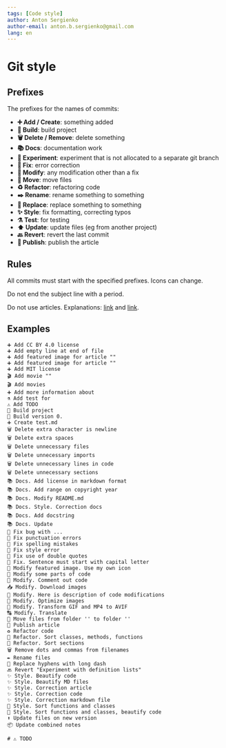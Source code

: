 ```yaml
---
tags: [Code style]
author: Anton Sergienko
author-email: anton.b.sergienko@gmail.com
lang: en
---
```


# Git style

## Prefixes

The prefixes for the names of commits:

- **➕ Add / Create**: something added
- **🚀 Build**: build project
- **🗑️ Delete / Remove**: delete something
- **📚 Docs**: documentation work
- **🧪 Experiment**: experiment that is not allocated to a separate git branch
- **🐞 Fix**: error correction
- **🔧 Modify**: any modification other than a fix
- **🚚 Move**: move files
- **♻️ Refactor**: refactoring code
- **✒️ Rename**: rename something to something
- **🔄 Replace**: replace something to something
- **✨ Style**: fix formatting, correcting typos
- **⚗️ Test**: for testing
- **⬆️ Update**: update files (eg from another project)
- **🔙 Revert**: revert the last commit
- **🚀 Publish**: publish the article

## Rules

All commits must start with the specified prefixes. Icons can change.

Do not end the subject line with a period.

Do not use articles. Explanations: [link](https://www.reddit.com/r/git/comments/7gjhpd/using_an_article_in_a_commit_message/) and [link](https://english.stackexchange.com/questions/38759/dropping-articles-in-the-title-of-an-article-or-a-section-or-in-the-caption-o).

## Examples

```text
➕ Add CC BY 4.0 license
➕ Add empty line at end of file
➕ Add featured image for article ""
➕ Add featured image for article ""
➕ Add MIT license
🎬 Add movie ""
🎬 Add movies
➕ Add more information about
⚗️ Add test for
⚠️ Add TODO
🚀 Build project
🚀 Build version 0.
➕ Create test.md
🗑️ Delete extra character is newline
🗑️ Delete extra spaces
🗑️ Delete unnecessary files
🗑️ Delete unnecessary imports
🗑️ Delete unnecessary lines in code
🗑️ Delete unnecessary sections
📚 Docs. Add license in markdown format
📚 Docs. Add range on copyright year
📚 Docs. Modify README.md
📚 Docs. Style. Correction docs
📚 Docs. Add docstring
📚 Docs. Update
🐞 Fix bug with ...
🐞 Fix punctuation errors
🐞 Fix spelling mistakes
🐞 Fix style error
🐞 Fix use of double quotes
🐞 Fix. Sentence must start with capital letter
🔧 Modify featured image. Use my own icon
🔧 Modify some parts of code
🔧 Modify. Comment out code
📥 Modify. Download images
🔧 Modify. Here is description of code modifications
🔧 Modify. Optimize images
🔧 Modify. Transform GIF and MP4 to AVIF
🔠 Modify. Translate
🚚 Move files from folder '' to folder ''
🚀 Publish article
♻️ Refactor code
📶 Refactor. Sort classes, methods, functions
📶 Refactor. Sort sections
🗑️ Remove dots and commas from filenames
✒️ Rename files
🔄 Replace hyphens with long dash
🔙 Revert "Experiment with definition lists"
✨ Style. Beautify code
✨ Style. Beautify MD files
✨ Style. Correction article
✨ Style. Correction code
✨ Style. Correction markdown file
📶 Style. Sort functions and classes
📶 Style. Sort functions and classes, beautify code
⬆️ Update files on new version
📦 Update combined notes

# ⚠️ TODO
```
